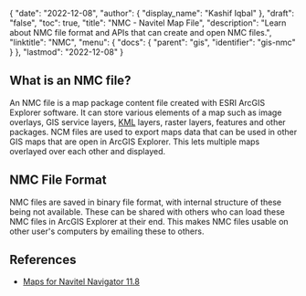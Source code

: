 {
  "date": "2022-12-08",
  "author": {
    "display_name": "Kashif Iqbal"
  },
  "draft": "false",
  "toc": true,
  "title": "NMC - Navitel Map File",
  "description": "Learn about NMC file format and APIs that can create and open NMC files.",
  "linktitle": "NMC",
  "menu": {
    "docs": {
      "parent": "gis",
      "identifier": "gis-nmc"
    }
  },
  "lastmod": "2022-12-08"
}

## What is an NMC file?

An NMC file is a map package content file created with ESRI ArcGIS Explorer software. It can store various elements of a map such as image overlays, GIS service layers, [KML](/gis/kml/) layers, raster layers, features and other packages. NCM files are used to export maps data that can be used in other GIS maps that are open in ArcGIS Explorer. This lets multiple maps overlayed over each other and displayed.

## NMC File Format

NMC files are saved in binary file format, with internal structure of these being not available. These can be shared with others who can load these NMC files in ArcGIS Explorer at their end. This makes NMC files usable on other user's computers by emailing these to others.

## References

* [Maps for Navitel Navigator 11.8](https://www.navitel.cz/en/downloads/demo)
